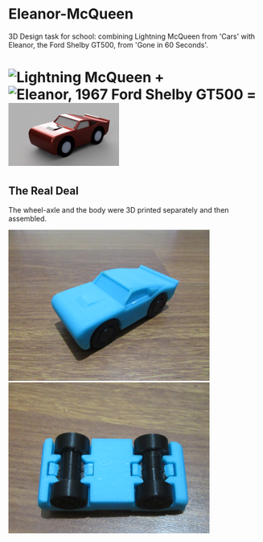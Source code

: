 # Eleanor-McQueen
3D Design task for school: combining Lightning McQueen from 'Cars' with Eleanor, the Ford Shelby GT500, from 'Gone in 60 Seconds'.

# <img alt="Lightning McQueen" src="https://upload.wikimedia.org/wikipedia/en/thumb/8/82/Lightning_McQueen.png/220px-Lightning_McQueen.png" height="125"> + <img alt="Eleanor, 1967 Ford Shelby GT500" src="https://upload.wikimedia.org/wikipedia/commons/thumb/f/f6/1967_Ford_Mustang_Shelby_GT-500_Eleanor.jpg/280px-1967_Ford_Mustang_Shelby_GT-500_Eleanor.jpg" height="125"> = <img alt="Render of final product" src="https://github.com/NoahLobbe/Eleanor-McQueen/blob/6846e4f1a7631a137385426fb9ac0a2351d3356d/Cloud%20render-Eleanor%20McQueen-cropped.png" height="125"> #




## The Real Deal
The wheel-axle and the body were 3D printed separately and then assembled.

<img alt="Isometric view" src="https://github.com/NoahLobbe/Eleanor-McQueen/blob/596fbea87e782323d0a6017aad583d2422696efb/Eleanor%20McQueen-printed-isometric.JPG" height="300"/> <img alt="Underside view" src="https://github.com/NoahLobbe/Eleanor-McQueen/blob/596fbea87e782323d0a6017aad583d2422696efb/Eleanor%20McQueen-printed-underside.JPG" height="300" />
